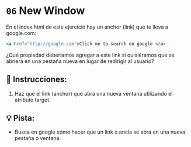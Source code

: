 # `06` New Window


En el index.html de este ejercicio hay un anchor (link) que te lleva a google.com:

```html
<a href="http://google.com">Click me to search on google </a>
```

¿Qué propiedad deberíamos agregar a este link si quisiéramos que se abriera en una pestaña nueva en lugar de redirigir al usuario?

## 📝 Instrucciones:

1. Haz que el link (anchor) que abra una nueva ventana utilizando el atributo target.

## 💡 Pista:

- Busca en google cómo hacer que un link o ancla se abra en una nueva pestaña o ventana.